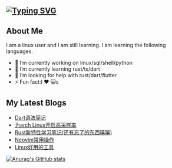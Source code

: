 [![Typing SVG](https://readme-typing-svg.demolab.com?font=Fira+Code&size=30&pause=1000&color=F7F7F7&vCenter=true&width=435&lines=Hi%2CThere!I'm+Aiser%F0%9F%91%8B)](https://git.io/typing-svg)
---

## About Me

I am a linux user and I am still learning. I am learning the following languages.
- 🔭 I’m currently working on linux/sql/shell/python
- 🌱 I’m currently learning rust/ts/dart
- 🤔 I’m looking for help with rust/dart/flutter
- ⚡ Fun fact:I ❤️ 😺s

## My Latest Blogs
<!-- BLOG-POST-LIST:START -->
- [Dart语法简记](https://acdcbyl.github.io/posts/dart%E8%AF%AD%E6%B3%95%E7%AE%80%E8%AE%B0/)
- [为arch Linux开启高采样率](https://acdcbyl.github.io/posts/%E4%B8%BAarch-linux%E5%BC%80%E5%90%AF%E9%AB%98%E9%87%87%E6%A0%B7%E7%8E%87/)
- [Rust新特性学习笔记&lpar;还有忘了的东西嘻嘻&rpar;](https://acdcbyl.github.io/posts/rust%E6%96%B0%E7%89%B9%E6%80%A7%E5%AD%A6%E4%B9%A0%E7%AC%94%E8%AE%B0/)
- [Neovim常用操作](https://acdcbyl.github.io/posts/neovim%E5%B8%B8%E7%94%A8%E6%93%8D%E4%BD%9C/)
- [Linux好用的工具](https://acdcbyl.github.io/posts/linux%E5%A5%BD%E7%94%A8%E7%9A%84%E5%B7%A5%E5%85%B7/)
<!-- BLOG-POST-LIST:END -->

[![Anurag's GitHub stats](https://github-readme-stats.vercel.app/api?username=acdcbyl&count_private=true&show_icons=true)](https://github.com/anuraghazra/github-readme-stats)

<!--
**acdcbyl/acdcbyl** is a ✨ _special_ ✨ repository because its `README.md` (this file) appears on your GitHub profile.

Here are some ideas to get you started:

- 🔭 I’m currently working on ...
- 🌱 I’m currently learning ...
- 👯 I’m looking to collaborate on ...
- 🤔 I’m looking for help with ...
- 💬 Ask me about ...
- 📫 How to reach me: ...
- 😄 Pronouns: ...
- ⚡ Fun fact: ...
-->
